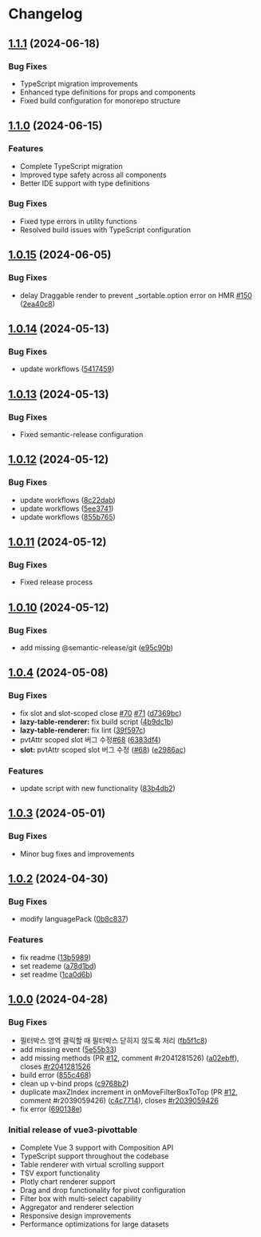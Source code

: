 # Changelog

## [1.1.1](https://github.com/vue-pivottable/vue3-pivottable/compare/v1.1.0...v1.1.1) (2024-06-18)

### Bug Fixes

* TypeScript migration improvements
* Enhanced type definitions for props and components
* Fixed build configuration for monorepo structure

## [1.1.0](https://github.com/vue-pivottable/vue3-pivottable/compare/v1.0.15...v1.1.0) (2024-06-15)

### Features

* Complete TypeScript migration
* Improved type safety across all components
* Better IDE support with type definitions

### Bug Fixes

* Fixed type errors in utility functions
* Resolved build issues with TypeScript configuration

## [1.0.15](https://github.com/vue-pivottable/vue3-pivottable/compare/v1.0.14...v1.0.15) (2024-06-05)

### Bug Fixes

* delay Draggable render to prevent _sortable.option error on HMR [#150](https://github.com/vue-pivottable/vue3-pivottable/issues/150) ([2ea40c8](https://github.com/vue-pivottable/vue3-pivottable/commit/2ea40c83f39f561dd409e8da23f724fa7a08849e))

## [1.0.14](https://github.com/vue-pivottable/vue3-pivottable/compare/v1.0.13...v1.0.14) (2024-05-13)

### Bug Fixes

* update workflows ([5417459](https://github.com/vue-pivottable/vue3-pivottable/commit/541745903e33f23e2bebe3fd9e82fd4e8efa2329))

## [1.0.13](https://github.com/vue-pivottable/vue3-pivottable/compare/v1.0.12...v1.0.13) (2024-05-13)

### Bug Fixes

* Fixed semantic-release configuration

## [1.0.12](https://github.com/vue-pivottable/vue3-pivottable/compare/v1.0.11...v1.0.12) (2024-05-12)

### Bug Fixes

* update workflows ([8c22dab](https://github.com/vue-pivottable/vue3-pivottable/commit/8c22dab434246b4203b8050a51f72da86b079234))
* update workflows ([5ee3741](https://github.com/vue-pivottable/vue3-pivottable/commit/5ee3741c1b705a1599f924824d5c01acffc143fc))
* update workflows ([855b765](https://github.com/vue-pivottable/vue3-pivottable/commit/855b7659dd51bac3d4df087c9ba6108380863bf5))

## [1.0.11](https://github.com/vue-pivottable/vue3-pivottable/compare/v1.0.10...v1.0.11) (2024-05-12)

### Bug Fixes

* Fixed release process

## [1.0.10](https://github.com/vue-pivottable/vue3-pivottable/compare/v1.0.9...v1.0.10) (2024-05-12)


### Bug Fixes

* add missing @semantic-release/git ([e95c90b](https://github.com/vue-pivottable/vue3-pivottable/commit/e95c90b8cd8737048e37da4eae8740d0b116fd37))

## [1.0.4](https://github.com/vue-pivottable/vue3-pivottable/compare/v1.0.3...v1.0.4) (2024-05-08)


### Bug Fixes

* fix slot and slot-scoped close [#70](https://github.com/vue-pivottable/vue3-pivottable/issues/70) [#71](https://github.com/vue-pivottable/vue3-pivottable/issues/71) ([d7369bc](https://github.com/vue-pivottable/vue3-pivottable/commit/d7369bca19f5d4c547dc57f462da4f4f4aceecff))
* **lazy-table-renderer:** fix build script ([4b9dc1b](https://github.com/vue-pivottable/vue3-pivottable/commit/4b9dc1bbccff292d69d0152a43f5bcd7cc66b5b2))
* **lazy-table-renderer:** fix lint ([39f597c](https://github.com/vue-pivottable/vue3-pivottable/commit/39f597c081e885b7668fdaeec4ef38f2cb43b41c))
* pvtAttr scoped slot 버그 수정[#68](https://github.com/vue-pivottable/vue3-pivottable/issues/68) ([6383df4](https://github.com/vue-pivottable/vue3-pivottable/commit/6383df456c504a55cee560375bedeec5e7169d7a))
* **slot:** pvtAttr scoped slot 버그 수정 ([#68](https://github.com/vue-pivottable/vue3-pivottable/issues/68)) ([e2986ac](https://github.com/vue-pivottable/vue3-pivottable/commit/e2986acaf5e247551d499de9a70b7a5e17b85087))


### Features

* update script with new functionality ([83b4db2](https://github.com/vue-pivottable/vue3-pivottable/commit/83b4db211a1b89ae6575a1f0398941406129b1ba))



## [1.0.3](https://github.com/vue-pivottable/vue3-pivottable/compare/v1.0.2...v1.0.3) (2024-05-01)

### Bug Fixes

* Minor bug fixes and improvements

## [1.0.2](https://github.com/vue-pivottable/vue3-pivottable/compare/v1.0.0...v1.0.2) (2024-04-30)

### Bug Fixes

- modify languagePack ([0b8c837](https://github.com/vue-pivottable/vue3-pivottable/commit/0b8c83771eb510b6b8b282b7e8d9a4740210a420))

### Features

- fix readme ([13b5989](https://github.com/vue-pivottable/vue3-pivottable/commit/13b5989ba6e0c6b31b855b1a92c7dd84bcb09422))
- set reademe ([a78d1bd](https://github.com/vue-pivottable/vue3-pivottable/commit/a78d1bd484dd5a5a6fea9c849bf808f1654e98d4))
- set readme ([1ca0d6b](https://github.com/vue-pivottable/vue3-pivottable/commit/1ca0d6bf7c06b01590048930a4347b7e3a2127ed))

## [1.0.0](https://github.com/vue-pivottable/vue3-pivottable/releases/tag/v1.0.0) (2024-04-28)

### Bug Fixes

- 필터박스 영역 클릭할 때 필터박스 닫히지 않도록 처리 ([fb5f1c8](https://github.com/vue-pivottable/vue3-pivottable/commit/fb5f1c87653849b3bae7b3d393bd053f84d43608))
- add missing event ([5e55b33](https://github.com/vue-pivottable/vue3-pivottable/commit/5e55b333b08868a8191f558ccfdd88e5942534c4))
- add missing methods (PR [#12](https://github.com/vue-pivottable/vue3-pivottable/issues/12), comment #r2041281526) ([a02ebff](https://github.com/vue-pivottable/vue3-pivottable/commit/a02ebffdee174d35f45dff05d9edc6dbcb5dcbbe)), closes [#r2041281526](https://github.com/vue-pivottable/vue3-pivottable/issues/r2041281526)
- build error ([855c468](https://github.com/vue-pivottable/vue3-pivottable/commit/855c468d1b3d9f463463067596e3ce353fe2022f))
- clean up v-bind props ([c9768b2](https://github.com/vue-pivottable/vue3-pivottable/commit/c9768b2e48dc03a10d7ada3caa27e0ed6f6968bc))
- duplicate maxZIndex increment in onMoveFilterBoxToTop (PR [#12](https://github.com/vue-pivottable/vue3-pivottable/issues/12), comment #r2039059426) ([c4c7714](https://github.com/vue-pivottable/vue3-pivottable/commit/c4c77146e092f941cdd216872ea7355263969f64)), closes [#r2039059426](https://github.com/vue-pivottable/vue3-pivottable/issues/r2039059426)
- fix error ([690138e](https://github.com/vue-pivottable/vue3-pivottable/commit/690138e3246ca42d77ad224bd7d045f326f38193))
### Initial release of vue3-pivottable

* Complete Vue 3 support with Composition API
* TypeScript support throughout the codebase
* Table renderer with virtual scrolling support
* TSV export functionality
* Plotly chart renderer support
* Drag and drop functionality for pivot configuration
* Filter box with multi-select capability
* Aggregator and renderer selection
* Responsive design improvements
* Performance optimizations for large datasets
